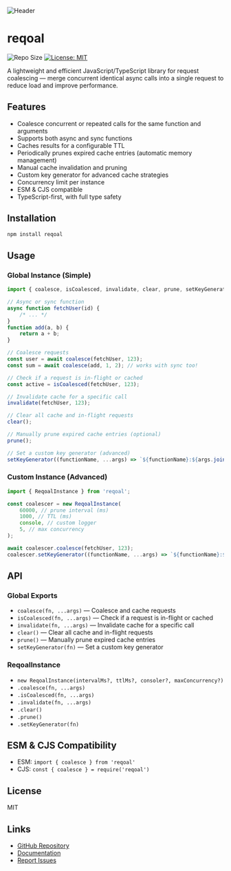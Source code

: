 ![Header](https://raw.githubusercontent.com/aldhosutra/reqoal/HEAD/website/static/img/docusaurus-social-card.jpg)

# reqoal

![Repo Size](https://img.shields.io/github/repo-size/aldhosutra/reqoal)
[![License: MIT](https://img.shields.io/github/license/aldhosutra/reqoal?color=green)](https://opensource.org/license/mit)

A lightweight and efficient JavaScript/TypeScript library for request coalescing — merge concurrent identical async calls into a single request to reduce load and improve performance.

## Features

- Coalesce concurrent or repeated calls for the same function and arguments
- Supports both async and sync functions
- Caches results for a configurable TTL
- Periodically prunes expired cache entries (automatic memory management)
- Manual cache invalidation and pruning
- Custom key generator for advanced cache strategies
- Concurrency limit per instance
- ESM & CJS compatible
- TypeScript-first, with full type safety

## Installation

```sh
npm install reqoal
```

## Usage

### Global Instance (Simple)

```ts
import { coalesce, isCoalesced, invalidate, clear, prune, setKeyGenerator } from 'reqoal';

// Async or sync function
async function fetchUser(id) {
	/* ... */
}
function add(a, b) {
	return a + b;
}

// Coalesce requests
const user = await coalesce(fetchUser, 123);
const sum = await coalesce(add, 1, 2); // works with sync too!

// Check if a request is in-flight or cached
const active = isCoalesced(fetchUser, 123);

// Invalidate cache for a specific call
invalidate(fetchUser, 123);

// Clear all cache and in-flight requests
clear();

// Manually prune expired cache entries (optional)
prune();

// Set a custom key generator (advanced)
setKeyGenerator((functionName, ...args) => `${functionName}:${args.join('-')}`);
```

### Custom Instance (Advanced)

```ts
import { ReqoalInstance } from 'reqoal';

const coalescer = new ReqoalInstance(
	60000, // prune interval (ms)
	1000, // TTL (ms)
	console, // custom logger
	5, // max concurrency
);

await coalescer.coalesce(fetchUser, 123);
coalescer.setKeyGenerator((functionName, ...args) => `${functionName}:${args.join('-')}`);
```

## API

### Global Exports

- `coalesce(fn, ...args)` — Coalesce and cache requests
- `isCoalesced(fn, ...args)` — Check if a request is in-flight or cached
- `invalidate(fn, ...args)` — Invalidate cache for a specific call
- `clear()` — Clear all cache and in-flight requests
- `prune()` — Manually prune expired cache entries
- `setKeyGenerator(fn)` — Set a custom key generator

### ReqoalInstance

- `new ReqoalInstance(intervalMs?, ttlMs?, consoler?, maxConcurrency?)`
- `.coalesce(fn, ...args)`
- `.isCoalesced(fn, ...args)`
- `.invalidate(fn, ...args)`
- `.clear()`
- `.prune()`
- `.setKeyGenerator(fn)`

## ESM & CJS Compatibility

- ESM: `import { coalesce } from 'reqoal'`
- CJS: `const { coalesce } = require('reqoal')`

## License

MIT

## Links

- [GitHub Repository](https://github.com/aldhosutra/reqoal)
- [Documentation](https://reqoal.js.org)
- [Report Issues](https://github.com/aldhosutra/reqoal/issues)
